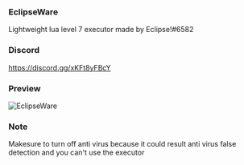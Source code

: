 ### EclipseWare
Lightweight lua level 7 executor made by Eclipse!#6582

### Discord
https://discord.gg/xKFt8yFBcY

### Preview

![EclipseWare](https://user-images.githubusercontent.com/99494277/175014102-728c771c-4039-4889-91d9-c6309e0a52c3.png)

### Note
Makesure to turn off anti virus because it could result
anti virus false detection and you can't use the executor

